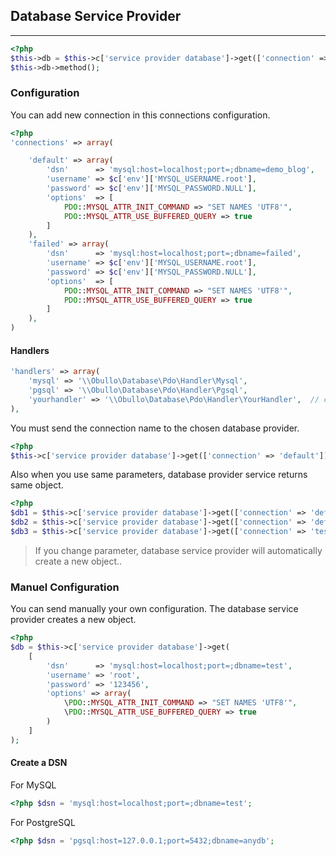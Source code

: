 
## Database Service Provider

-----

```php
<?php
$this->db = $this->c['service provider database']->get(['connection' => 'default']);
$this->db->method();
```

### Configuration

You can add new connection in this connections configuration.

```php
<?php
'connections' => array(

    'default' => array(
        'dsn'      => 'mysql:host=localhost;port=;dbname=demo_blog',
        'username' => $c['env']['MYSQL_USERNAME.root'],
        'password' => $c['env']['MYSQL_PASSWORD.NULL'],
        'options'  => [
            PDO::MYSQL_ATTR_INIT_COMMAND => "SET NAMES 'UTF8'",
            PDO::MYSQL_ATTR_USE_BUFFERED_QUERY => true
        ]
    ),
    'failed' => array(
        'dsn'      => 'mysql:host=localhost;port=;dbname=failed',
        'username' => $c['env']['MYSQL_USERNAME.root'],
        'password' => $c['env']['MYSQL_PASSWORD.NULL'],
        'options'  => [
            PDO::MYSQL_ATTR_INIT_COMMAND => "SET NAMES 'UTF8'",
            PDO::MYSQL_ATTR_USE_BUFFERED_QUERY => true
        ]
    ),
)
```

#### Handlers

```php
'handlers' => array(
    'mysql' => '\\Obullo\Database\Pdo\Handler\Mysql',
    'pgsql' => '\\Obullo\Database\Pdo\Handler\Pgsql',
    'yourhandler' => '\\Obullo\Database\Pdo\Handler\YourHandler',  // create your own using Cache/Handler/HandlerInterface.php
),
```

You must send the connection name to the chosen database provider.

```php
<?php
$this->c['service provider database']->get(['connection' => 'default']);
```
Also when you use same parameters, database provider service returns same object.

```php
<?php
$db1 = $this->c['service provider database']->get(['connection' => 'default']); // Creates a new object ($db1)
$db2 = $this->c['service provider database']->get(['connection' => 'default']); // Returns same object ($db1)
$db3 = $this->c['service provider database']->get(['connection' => 'test']);	 // Creates a new object
```
<blockquote>If you change parameter, database service provider will automatically create a new object..</blockquote>

### Manuel Configuration

You can send manually your own configuration. The database service provider creates a new object.

```php
<?php
$db = $this->c['service provider database']->get(
    [
        'dsn'      => 'mysql:host=localhost;port=;dbname=test',
        'username' => 'root',
        'password' => '123456',
        'options' => array(
            \PDO::MYSQL_ATTR_INIT_COMMAND => "SET NAMES 'UTF8'",
            \PDO::MYSQL_ATTR_USE_BUFFERED_QUERY => true
        )
    ]
);
```

#### Create a DSN

For MySQL

```php
<?php $dsn = 'mysql:host=localhost;port=;dbname=test';
```

For PostgreSQL

```php
<?php $dsn = 'pgsql:host=127.0.0.1;port=5432;dbname=anydb';
```